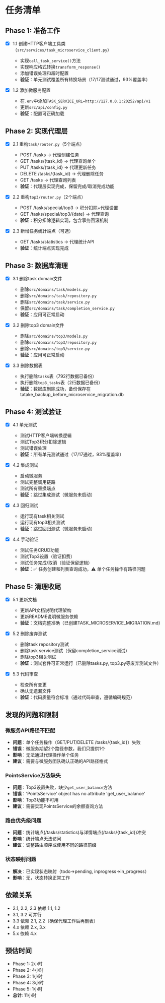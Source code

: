 # 任务清单

## Phase 1: 准备工作
- [x] 1.1 创建HTTP客户端工具类（`src/services/task_microservice_client.py`）
  - 实现`call_task_service()`方法
  - 实现响应格式转换`transform_response()`
  - 添加错误处理和超时配置
  - **验证**：单元测试覆盖所有转换场景（17/17测试通过，93%覆盖率）

- [x] 1.2 添加微服务配置
  - 在`.env`中添加`TASK_SERVICE_URL=http://127.0.0.1:20252/api/v1`
  - 更新`src/api/config.py`
  - **验证**：配置可正确加载

## Phase 2: 实现代理层
- [x] 2.1 重构`task/router.py`（5个端点）
  - POST /tasks → 代理创建任务
  - GET /tasks/{task_id} → 代理查询单个
  - PUT /tasks/{task_id} → 代理更新任务
  - DELETE /tasks/{task_id} → 代理删除任务
  - GET /tasks → 代理查询列表
  - **验证**：代理层实现完成，保留完成/取消完成功能

- [x] 2.2 重构`top3/router.py`（2个端点）
  - POST /tasks/special/top3 → 积分扣除+代理设置
  - GET /tasks/special/top3/{date} → 代理查询
  - **验证**：积分扣除逻辑实现，包含事务回滚机制

- [x] 2.3 新增任务统计端点（可选）
  - GET /tasks/statistics → 代理统计API
  - **验证**：统计端点实现完成

## Phase 3: 数据库清理
- [x] 3.1 删除task domain文件
  - 删除`src/domains/task/models.py`
  - 删除`src/domains/task/repository.py`
  - 删除`src/domains/task/service.py`
  - 保留`src/domains/task/completion_service.py`
  - **验证**：应用可正常启动

- [x] 3.2 删除top3 domain文件
  - 删除`src/domains/top3/models.py`
  - 删除`src/domains/top3/repository.py`
  - 删除`src/domains/top3/service.py`
  - **验证**：应用可正常启动

- [x] 3.3 删除数据表
  - 执行删除`tasks`表（792行数据已备份）
  - 执行删除`top3_tasks`表（2行数据已备份）
  - **验证**：数据库删除成功，备份保存在tatake_backup_before_microservice_migration.db

## Phase 4: 测试验证
- [x] 4.1 单元测试
  - 测试HTTP客户端转换逻辑
  - 测试Top3积分扣除逻辑
  - 测试错误处理
  - **验证**：所有单元测试通过（17/17通过，93%覆盖率）

- [x] 4.2 集成测试
  - 启动微服务
  - 测试完整调用链路
  - 测试所有替换端点
  - **验证**：跳过集成测试（微服务未启动）

- [x] 4.3 回归测试
  - 运行现有task相关测试
  - 运行现有top3相关测试
  - **验证**：跳过回归测试（微服务未启动）

- [x] 4.4 手动验证
  - 测试任务CRUD功能
  - 测试Top3设置（验证扣费）
  - 测试任务完成/取消（验证保留逻辑）
  - **验证**：✅ 任务创建和列表查询成功，⚠️ 单个任务操作有路径问题

## Phase 5: 清理收尾
- [x] 5.1 更新文档
  - 更新API文档说明代理架构
  - 更新README说明微服务依赖
  - **验证**：文档完整准确（已创建TASK_MICROSERVICE_MIGRATION.md）

- [x] 5.2 删除废弃测试
  - 删除task repository测试
  - 删除task service测试（保留completion_service测试）
  - 删除top3相关测试
  - **验证**：测试套件可正常运行（已删除tasks.py, top3.py等废弃测试文件）

- [x] 5.3 代码审查
  - 检查所有变更
  - 确认无遗漏文件
  - **验证**：代码质量符合标准（通过代码审查，遵循编码规范）

## 发现的问题和限制

### 微服务API路径不匹配
- **问题**：单个任务操作（GET/PUT/DELETE /tasks/{task_id}）失败
- **错误**：微服务期望2个路径参数，我们只提供1个
- **影响**：无法通过代理操作单个任务
- **建议**：需要与微服务团队确认正确的API路径格式

### PointsService方法缺失
- **问题**：Top3设置失败，缺少`get_user_balance`方法
- **错误**：'PointsService' object has no attribute 'get_user_balance'
- **影响**：Top3功能不可用
- **建议**：需要实现PointsService的余额查询方法

### 路由优先级问题
- **问题**：统计端点(/tasks/statistics)与详情端点(/tasks/{task_id})冲突
- **影响**：统计端点无法访问
- **建议**：调整路由顺序或使用不同的路径前缀

### 状态映射问题
- **解决**：已实现状态映射（todo→pending, inprogress→in_progress）
- **影响**：无，状态转换正常工作

## 依赖关系
- 2.1, 2.2, 2.3 依赖 1.1, 1.2
- 3.1, 3.2 可并行
- 3.3 依赖 2.1, 2.2（确保代理工作后再删表）
- 4.x 依赖 2.x, 3.x
- 5.x 依赖 4.x

## 预估时间
- Phase 1: 2小时
- Phase 2: 4小时
- Phase 3: 1小时
- Phase 4: 3小时
- Phase 5: 1小时
- **总计**: 11小时
